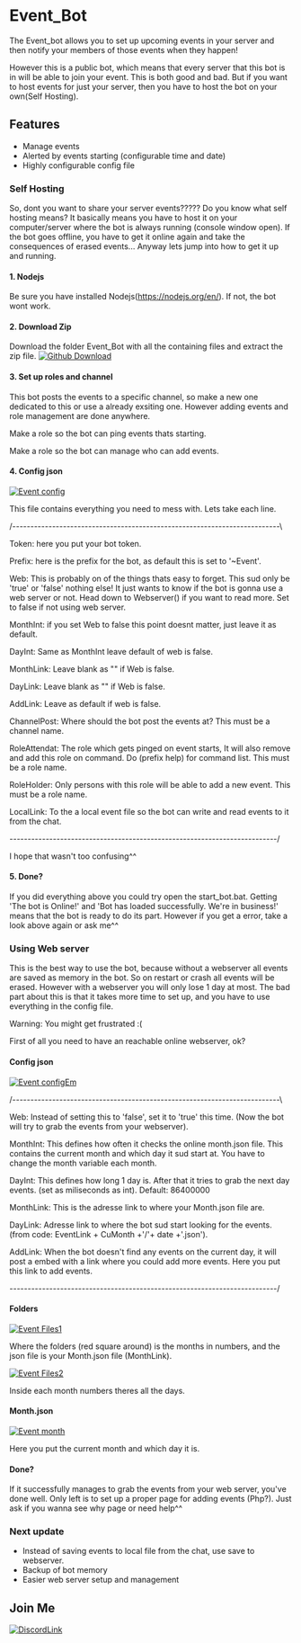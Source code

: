 # Event_Bot
The Event_bot allows you to set up upcoming events in your server and then notify your members of those events when they happen!

However this is a public bot, which means that every server that this bot is in will be able to join your event. This is both good and bad. But if you want to host events for just your server, then you have to host the bot on your own(Self Hosting).

## Features
- Manage events
- Alerted by events starting (configurable time and date)
- Highly configurable config file

### Self Hosting

So, dont you want to share your server events?????
Do you know what self hosting means? It basically means you have to host it on your computer/server where the bot is always running (console window open). If the bot goes offline, you have to get it online again and take the 
consequences of erased events... Anyway lets jump into how to get it up and running.


#### 1. Nodejs
Be sure you have installed Nodejs(https://nodejs.org/en/). If not, the bot wont work.


#### 2. Download Zip
Download the folder Event_Bot with all the containing files and extract the zip file.
<img>[![Github Download](https://wad0.000webhostapp.com/images/Event_bot/Github_download.PNG)](https://wad0.000webhostapp.com/images/Event_bot/Github_download.PNG)


#### 3. Set up roles and channel
This bot posts the events to a specific channel, so make a new one dedicated to this or use a already exsiting one. However adding events and role management are done anywhere. 


Make a role so the bot can ping events thats starting.

Make a role so the bot can manage who can add events.


#### 4. Config json
<img>[![Event config](https://wad0.000webhostapp.com/images/Event_bot/Event_configEm.PNG)](https://wad0.000webhostapp.com/images/Event_bot/Event_configEm.PNG)

This file contains everything you need to mess with. Lets take each line.

/--------------------------------------------------------------------------\



Token: here you put your bot token.

Prefix: here is the prefix for the bot, as default this is set to '~Event'.

Web: This is probably on of the things thats easy to forget. This sud only be 'true' or 'false' nothing else! It just wants to know if the bot is gonna use a web server or not. Head down to Webserver() if you want to read more. Set to false if not using web server.

MonthInt: if you set Web to false this point doesnt matter, just leave it as default.

DayInt: Same as MonthInt leave default of web is false.

MonthLink: Leave blank as "" if Web is false.

DayLink: Leave blank as "" if Web is false.

AddLink: Leave as default if web is false.

ChannelPost: Where should the bot post the events at? This must be a channel name.

RoleAttendat: The role which gets pinged on event starts, It will also remove and add this role on command. Do (prefix help) for command list. This must be a role name.

RoleHolder: Only persons with this role will be able to add a new event. This must be a role name.

LocalLink: To the a local event file so the bot can write and read events to it from the chat.

\--------------------------------------------------------------------------/

I hope that wasn't too confusing^^


#### 5. Done?
If you did everything above you could try open the start_bot.bat. Getting 'The bot is Online!' and 'Bot has loaded successfully. We\'re in business!' means that the bot is ready to do its part. However if you get a error, take a look above again or ask me^^


### Using Web server
This is the best way to use the bot, because without a webserver all events are saved as memory in the bot. So on restart or crash all events will be erased. However with a webserver you will only lose 1 day at most. The bad part about this is that it takes more time to set up, and you have to use everything in the config file. 

Warning: You might get frustrated :(

First of all you need to have an reachable online webserver, ok?

#### Config json
<img>[![Event configEm](https://wad0.000webhostapp.com/images/Event_bot/Event_config1.PNG)](https://wad0.000webhostapp.com/images/Event_bot/Event_config1.PNG)

/--------------------------------------------------------------------------\



Web: Instead of setting this to 'false', set it to 'true' this time. (Now the bot will try to grab the events from your webserver).

MonthInt: This defines how often it checks the online month.json file. This contains the current month and which day it sud start at. You have to change the month variable each month.

DayInt: This defines how long 1 day is. After that it tries to grab the next day events. (set as miliseconds as int). Default: 86400000

MonthLink: This is the adresse link to where your Month.json file are.

DayLink: Adresse link to where the bot sud start looking for the events. (from code: EventLink + CuMonth +'/'+ date +'.json').

AddLink: When the bot doesn't find any events on the current day, it will post a embed with a link where you could add more events. Here you put this link to add events.

\--------------------------------------------------------------------------/


#### Folders
<img>[![Event Files1](https://wad0.000webhostapp.com/images/Event_bot/Event_files1.PNG)](https://wad0.000webhostapp.com/images/Event_bot/Event_files1.PNG)

Where the folders (red square around) is the months in numbers, and the json file is your Month.json file (MonthLink).

<img>[![Event Files2](https://wad0.000webhostapp.com/images/Event_bot/Event_files2.PNG)](https://wad0.000webhostapp.com/images/Event_bot/Event_files2.PNG)

Inside each month numbers theres all the days.

#### Month.json
<img>[![Event month](https://wad0.000webhostapp.com/images/Event_bot/Event_month.PNG)](https://wad0.000webhostapp.com/images/Event_bot/Event_month.PNG)

Here you put the current month and which day it is.

#### Done?
If it successfully manages to grab the events from your web server, you've done well. Only left is to set up a proper page for adding events (Php?). Just ask if you wanna see why page or need help^^

### Next update
- Instead of saving events to local file from the chat, use save to webserver.
- Backup of bot memory
- Easier web server setup and management

## Join Me
<img>[![DiscordLink](https://wad0.000webhostapp.com/images/Logo_WiAD.png)](https://discord.io/JrHcNuE)
